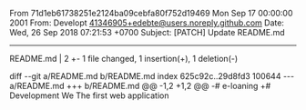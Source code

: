 From 71d1eb61738251e2124ba09cebfa80f752d19469 Mon Sep 17 00:00:00 2001
From: Developt <41346905+edebte@users.noreply.github.com>
Date: Wed, 26 Sep 2018 07:21:53 +0700
Subject: [PATCH] Update README.md

---
 README.md | 2 +-
 1 file changed, 1 insertion(+), 1 deletion(-)

diff --git a/README.md b/README.md
index 625c92c..29d8fd3 100644
--- a/README.md
+++ b/README.md
@@ -1,2 +1,2 @@
-# e-loaning
+# Development We
 The first web application 
